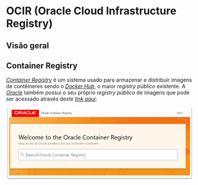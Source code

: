 # OCIR (Oracle Cloud Infrastructure Registry)

## Visão geral

## Container Registry

_[Container Registry](https://docs.oracle.com/en-us/iaas/Content/Registry/Concepts/registryoverview.htm)_ é um sistema usado para armazenar e distribuir imagens de contêineres sendo o _[Docker Hub](https://hub.docker.com/)_, o maior _registry público_ existente. A _[Oracle](https://www.oracle.com/corporate/)_ também possui o seu próprio _registry público_ de imagens que pode ser acessado através deste _[link aqui](https://container-registry.oracle.com)_:

![alt_text](/githimgs/oracle-container-registry-1.jpg "Oracle Container Registry")